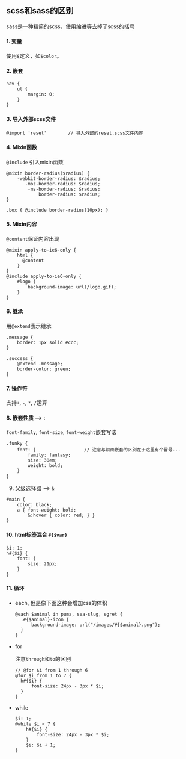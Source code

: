 
## scss和sass的区别

sass是一种精简的scss，使用缩进等去掉了scss的括号

#### 1. 变量

使用`$`定义，如`$color`。

#### 2. 嵌套

```
nav {
    ul {
        margin: 0;
    }
}
```

#### 3. 导入外部scss文件

```
@import 'reset'        // 导入外部的reset.scss文件内容
```

#### 4. Mixin函数

`@include` 引入mixin函数

```
@mixin border-radius($radius) {
    -webkit-border-radius: $radius;
       -moz-border-radius: $radius;
        -ms-border-radius: $radius;
            border-radius: $radius;
}

.box { @include border-radius(10px); }
```

#### 5. Mixin内容

`@content`保证内容出现

```
@mixin apply-to-ie6-only {
    html {
      @content
    }
}
@include apply-to-ie6-only {
    #logo {
        background-image: url(/logo.gif);
    }
}
```

#### 6. 继承

用`@extend`表示继承

```
.message {
    border: 1px solid #ccc;
}

.success {
    @extend .message;
    border-color: green;
}
```

#### 7. 操作符

支持`+`, `-`, `*`, `/`运算

#### 8. 嵌套性质 --> `:`

`font-family`, `font-size`, `font-weight`嵌套写法

```
.funky {
    font: {                  // 注意与前面嵌套的区别在于这里有个冒号...
        family: fantasy;
        size: 30em;
        weight: bold;
    }
}
```

9. 父级选择器 --> `&`

```
#main {
    color: black;
    a { font-weight: bold;
        &:hover { color: red; } }
}
```

#### 10. html标签混合 `#{$var}`

```
$i: 1;
h#{$i} {
    font: {
        size: 21px;
    }
}
```

#### 11. 循环

  - each, 但是像下面这种会增加css的体积

      ```
      @each $animal in puma, sea-slug, egret {
        .#{$animal}-icon {
            background-image: url("/images/#{$animal}.png");
        }
      }
      ```

  - for

      注意`through`和`to`的区别

      ```
      // @for $i from 1 through 6
      @for $i from 1 to 7 {
        h#{$i} {
            font-size: 24px - 3px * $i;
        }
      }
      ```

  - while

      ```
      $i: 1;
      @while $i < 7 {
          h#{$i} {
              font-size: 24px - 3px * $i;
          }
          $i: $i + 1;
      }
      ```
